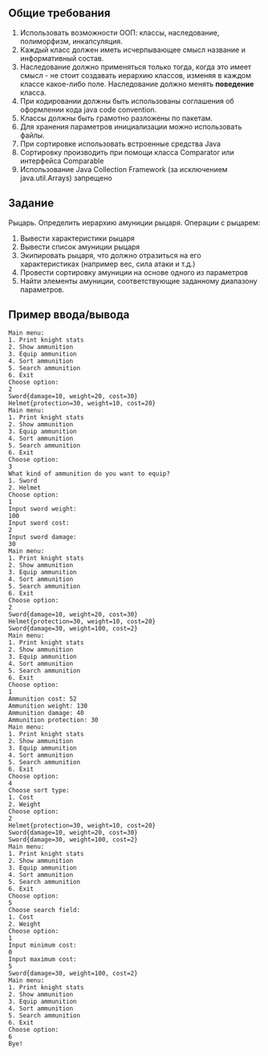 ## Общие требования
1. Использовать возможности ООП: классы, наследование, полиморфизм, инкапсуляция.
2. Каждый класс должен иметь исчерпывающее смысл название и информативный состав.
3. Наследование должно применяться только тогда, когда это имеет смысл - не стоит создавать иерархию классов, изменяя в каждом классе какое-либо поле. Наследование должно менять **поведение** класса.
4. При кодировании должны быть использованы соглашения об оформлении кода java code convention.
5. Классы должны быть грамотно разложены по пакетам.
6. Для хранения параметров инициализации можно использовать файлы.
7. При сортировке использовать встроенные средства Java
8. Сортировку производить при помощи класса Comparator или интерфейса Comparable
9. Использование Java Collection Framework (за исключением java.util.Arrays) запрещено

## Задание
Рыцарь. Определить иерархию амуниции рыцаря. Операции с рыцарем:
1. Вывести характеристики рыцаря
2. Вывести список амуниции рыцаря
3. Экипировать рыцаря, что должно отразиться на его характеристиках (например вес, сила атаки и т.д.)
4. Провести сортировку амуниции на основе одного из параметров
5. Найти элементы амуниции, соответствующие заданному диапазону параметров.

## Пример ввода/вывода
```
Main menu:
1. Print knight stats
2. Show ammunition
3. Equip ammunition
4. Sort ammunition
5. Search ammunition
6. Exit
Choose option:
2
Sword{damage=10, weight=20, cost=30}
Helmet{protection=30, weight=10, cost=20}
Main menu:
1. Print knight stats
2. Show ammunition
3. Equip ammunition
4. Sort ammunition
5. Search ammunition
6. Exit
Choose option:
3
What kind of ammunition do you want to equip?
1. Sword
2. Helmet
Choose option:
1
Input sword weight:
100
Input sword cost:
2
Input sword damage:
30
Main menu:
1. Print knight stats
2. Show ammunition
3. Equip ammunition
4. Sort ammunition
5. Search ammunition
6. Exit
Choose option:
2
Sword{damage=10, weight=20, cost=30}
Helmet{protection=30, weight=10, cost=20}
Sword{damage=30, weight=100, cost=2}
Main menu:
1. Print knight stats
2. Show ammunition
3. Equip ammunition
4. Sort ammunition
5. Search ammunition
6. Exit
Choose option:
1
Ammunition cost: 52
Ammunition weight: 130
Ammunition damage: 40
Ammunition protection: 30
Main menu:
1. Print knight stats
2. Show ammunition
3. Equip ammunition
4. Sort ammunition
5. Search ammunition
6. Exit
Choose option:
4
Choose sort type:
1. Cost
2. Weight
Choose option:
2
Helmet{protection=30, weight=10, cost=20}
Sword{damage=10, weight=20, cost=30}
Sword{damage=30, weight=100, cost=2}
Main menu:
1. Print knight stats
2. Show ammunition
3. Equip ammunition
4. Sort ammunition
5. Search ammunition
6. Exit
Choose option:
5
Choose search field:
1. Cost
2. Weight
Choose option:
1
Input minimum cost: 
0
Input maximum cost: 
5
Sword{damage=30, weight=100, cost=2}
Main menu:
1. Print knight stats
2. Show ammunition
3. Equip ammunition
4. Sort ammunition
5. Search ammunition
6. Exit
Choose option:
6
Bye!
```